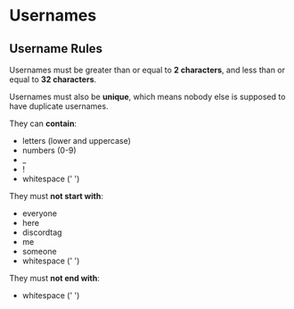 # Usernames

## Username Rules
Usernames must be greater than or equal to **2 characters**, and less than or equal to **32 characters**.

Usernames must also be **unique**, which means nobody else is supposed to have duplicate usernames.

They can **contain**:
- letters (lower and uppercase)
- numbers (0-9)
- _
- !
- whitespace (' ')

They must **not start with**:
- everyone
- here
- discordtag
- me
- someone
- whitespace (' ')

They must **not end with**:
- whitespace (' ')